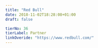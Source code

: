 ```yaml
---
title: "Red Bull"
date: 2018-11-02T18:28:08+01:00
draft: false

tierNo: 36
tierLabel: Partner
linkOveride: "https://www.redbull.com/"
---
```


